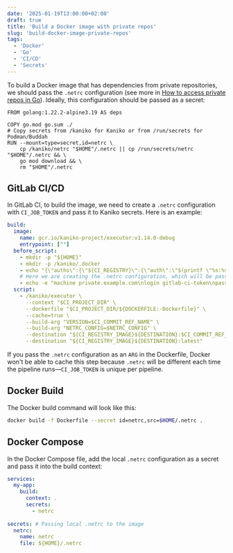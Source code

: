```yaml
---
date: '2025-01-19T13:00:00+02:00'
draft: true
title: 'Build a Docker image with private repos'
slug: 'build-docker-image-private-repos'
tags:
  - 'Docker'
  - 'Go'
  - 'CI/CD'
  - 'Secrets'
---
```


To build a Docker image that has dependencies from private repositories, we should pass the `.netrc` configuration (see more in [How to access private repos in Go](/howto/access-private-repos-go)). Ideally, this configuration should be passed as a secret:

```docker
FROM golang:1.22.2-alpine3.19 AS deps

COPY go.mod go.sum ./
# Copy secrets from /kaniko for Kaniko or from /run/secrets for Podman/Buddah
RUN --mount=type=secret,id=netrc \
    cp /kaniko/netrc "$HOME"/.netrc || cp /run/secrets/netrc "$HOME"/.netrc && \
    go mod download && \
    rm "$HOME"/.netrc
```

## GitLab CI/CD

In GitLab CI, to build the image, we need to create a `.netrc` configuration with `CI_JOB_TOKEN` and pass it to Kaniko secrets. Here is an example:

```yaml
build:
  image:
    name: gcr.io/kaniko-project/executor:v1.14.0-debug
    entrypoint: [""]
  before_script:
    - mkdir -p "${HOME}"
    - mkdir -p /kaniko/.docker
    - echo "{\"auths\":{\"${CI_REGISTRY}\":{\"auth\":\"$(printf \"%s:%s\" \"${CI_REGISTRY_USER}\" \"${CI_REGISTRY_PASSWORD}\" | base64)\"}}}" > /kaniko/.docker/config.json
    # Here we are creating the .netrc configuration, which will be passed to the image as a secret
    - echo -e "machine private.example.com\nlogin gitlab-ci-token\npassword ${CI_JOB_TOKEN}" > /kaniko/netrc
  script:
    - /kaniko/executor \
      --context "$CI_PROJECT_DIR" \
      --dockerfile "$CI_PROJECT_DIR/${DOCKERFILE:-Dockerfile}" \
      --cache=true \
      --build-arg "VERSION=$CI_COMMIT_REF_NAME" \
      --build-arg "NETRC_CONFIG=$NETRC_CONFIG" \
      --destination "${CI_REGISTRY_IMAGE}${DESTINATION}:$CI_COMMIT_REF_NAME" \
      --destination "${CI_REGISTRY_IMAGE}${DESTINATION}:latest"
```

If you pass the `.netrc` configuration as an `ARG` in the Dockerfile, Docker won't be able to cache this step because `.netrc` will be different each time the pipeline runs—`CI_JOB_TOKEN` is unique per pipeline.

## Docker Build

The Docker build command will look like this:

```sh
docker build -f Dockerfile --secret id=netrc,src=$HOME/.netrc .
```

## Docker Compose

In the Docker Compose file, add the local `.netrc` configuration as a secret and pass it into the build context:

```yaml
services:
  my-app:
    build:
      context: .
      secrets:
        - netrc
      
secrets: # Passing local .netrc to the image
  netrc:
    name: netrc
    file: ${HOME}/.netrc
```
